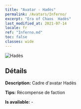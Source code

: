 ```yaml
---
title: "Avatar - Hadès"
permalink: /Avatars/Inferno/
excerpt: "Era of Chaos  Hadès"
last_modified_at: 2021-07-14
locale: fr
ref: "Inferno.md"
toc: false
classes: wide
---
```

 ![Hadès](/images/a/avatarFrame_3.png)

## Détails

 **Description:** Cadre d'avatar Hadès 

 **Tips:** Récompense de faction 

 **Is available:**  - 

